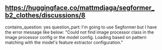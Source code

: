 ## https://huggingface.co/mattmdjaga/segformer_b2_clothes/discussions/8

contains_question: yes
question_part: I'm going to use Segformer but I have the error message like below:
"Could not find image processor class in the image processor config or the model config. Loading based on pattern matching with the model's feature extractor configuration."